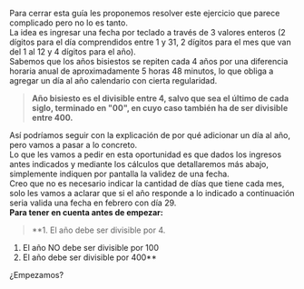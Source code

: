 Para cerrar esta guía les proponemos resolver este ejercicio que parece complicado pero no lo es tanto.<br>
La idea es ingresar una fecha por teclado a través de 3 valores enteros (2 dígitos para el día comprendidos entre 1 y 31, 2 dígitos para el mes que van del 1 al 12 y 4 dígitos para el año).<br>
Sabemos que los años bisiestos se repiten cada 4 años por una diferencia horaria anual de aproximadamente 5 horas 48 minutos, lo que obliga a agregar un día al año calendario con cierta regularidad.<br>
> **Año bisiesto es el divisible entre 4, salvo que sea el último de cada siglo, terminado en "00", en cuyo caso también ha de ser divisible entre 400.** 

Así podríamos seguir con la explicación de por qué adicionar un día al año, pero vamos a pasar a lo concreto.<br>Lo que les vamos a pedir en esta oportunidad es que dados los ingresos antes indicados y mediante los cálculos que detallaremos más abajo, simplemente indiquen por pantalla la validez de una fecha.<br> Creo que no es necesario indicar la cantidad de días que tiene cada mes, solo les vamos a aclarar que si el año responde a lo indicado a continuación seria valida una fecha en febrero con día 29.<br>
**Para tener en cuenta antes de empezar:**<br>
> **1. El año debe ser divisible por 4.<br>
1. El año NO debe ser divisible por 100<br>
1. El año debe ser divisible por 400**<br>

¿Empezamos?






